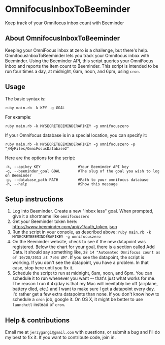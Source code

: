 OmnifocusInboxToBeeminder
=========================

Keep track of your Omnifocus inbox count with Beeminder

## About OmnifocusInboxToBeeminder
Keeping your OmniFocus inbox at zero is a challenge, but there's help. OmnifocusInboxToBeeminder lets you track your Omnifocus inbox with Beeminder. Using the Beeminder API, this script queries your OmniFocus inbox and reports the item count to Beeminder. This script is intended to be run four times a day, at midnight, 6am, noon, and 6pm, using ```cron```.

## Usage
The basic syntax is:
```
ruby main.rb -k KEY -g GOAL
```
For example:
```
ruby main.rb -k MYSECRETBEEMINDERAPIKEY -g omnifocuszero
```
If your Omnifocus database is in a special location, you can specify it:
```
ruby main.rb -k MYSECRETBEEMINDERAPIKEY -g omnifocuszero -p "/MyFiles/OmniFocusDatabase2" 
```
Here are the options for the script:
```
-k, --apikey KEY                 #Your Beeminder API key
-g, --beeminder_goal GOAL        #The slug of the goal you wish to log on Beeminder
-p, --database_path PATH         #Path to your omnifocus database
-h, --help                       #Show this message
```

## Setup instructions

1. Log into Beeminder. Create a new "Inbox less" goal. When prompted, give it a shortname like ```omnifocuszero```
1. Get your Beeminder token here: https://www.beeminder.com/api/v1/auth_token.json
1. Run the script in your console, as described above: ```ruby main.rb -k MYSECRETBEEMINDERAPIKEY -g omnifocuszero```
1. On the Beeminder website, check to see if the new datapoint was registered. Below the chart for your goal, there is a section called Add Data. It should say something like, ```28 14 "Automated Omnifocus count as of 10/28/2013 at 7:04 AM"```. If you see the datapoint, the script is working. If you don't see the datapoint, you have a problem. In that case, stop here until you fix it.
1. Schedule the script to run at midnight, 6am, noon, and 6pm. You can schedule it to run whenever you want -- that's just what works for me. The reason I run it 4x/day is that my Mac will inevitably be off (airplane, battery died, etc.) and I want to make sure I get a datapoint every day. I'd rather get a few extra datapoints than none. If you don't know how to schedule a ```cron``` job, google it. On OS X, it might be better to use ```launchctl``` instead of ```cron```.

## Help & contributions
Email me at ```jerzygangi@gmail.com``` with questions, or submit a bug and I'll do my best to fix it. If you want to contribute code, join in.